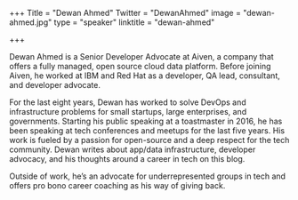+++
Title = "Dewan Ahmed"
Twitter = "DewanAhmed"
image = "dewan-ahmed.jpg"
type = "speaker"
linktitle = "dewan-ahmed"

+++

Dewan Ahmed is a Senior Developer Advocate at Aiven, a company that offers a fully managed, open source cloud data platform. Before joining Aiven, he worked at IBM and Red Hat as a developer, QA lead, consultant, and developer advocate.

For the last eight years, Dewan has worked to solve DevOps and infrastructure problems for small startups, large enterprises, and governments. Starting his public speaking at a toastmaster in 2016, he has been speaking at tech conferences and meetups for the last five years. His work is fueled by a passion for open-source and a deep respect for the tech community. Dewan writes about app/data infrastructure, developer advocacy, and his thoughts around a career in tech on this blog.

Outside of work, he’s an advocate for underrepresented groups in tech and offers pro bono career coaching as his way of giving back.